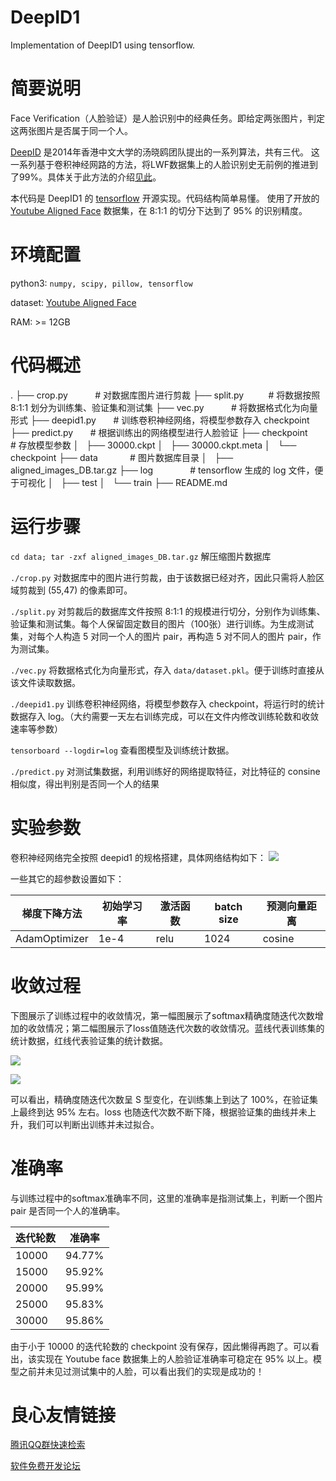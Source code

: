 DeepID1
===
Implementation of DeepID1 using tensorflow.

# 简要说明
Face Verification（人脸验证）是人脸识别中的经典任务。即给定两张图片，判定这两张图片是否属于同一个人。

[DeepID](http://mmlab.ie.cuhk.edu.hk/pdf/YiSun_CVPR14.pdf) 是2014年香港中文大学的汤晓鸥团队提出的一系列算法，共有三代。
这一系列基于卷积神经网路的方法，将LWF数据集上的人脸识别史无前例的推进到了99%。具体关于此方法的介绍[见此](http://blog.csdn.net/stdcoutzyx/article/details/42091205)。

本代码是 DeepID1 的 [tensorflow](https://www.tensorflow.org/) 开源实现。代码结构简单易懂。
使用了开放的 [Youtube Aligned Face](http://www.cs.tau.ac.il/~wolf/ytfaces/) 数据集，在 8:1:1 的切分下达到了 95% 的识别精度。

# 环境配置
python3: `numpy, scipy, pillow, tensorflow`

dataset: [Youtube Aligned Face](http://www.cs.tau.ac.il/~wolf/ytfaces/)

RAM: >= 12GB

# 代码概述
 
.
├── crop.py           # 对数据库图片进行剪裁
├── split.py          # 将数据按照 8:1:1 划分为训练集、验证集和测试集
├── vec.py            # 将数据格式化为向量形式
├── deepid1.py        # 训练卷积神经网络，将模型参数存入 checkpoint
├── predict.py        # 根据训练出的网络模型进行人脸验证
├── checkpoint        # 存放模型参数
│   ├── 30000.ckpt
│   ├── 30000.ckpt.meta
│   └── checkpoint
├── data              # 图片数据库目录
│   ├── aligned_images_DB.tar.gz
├── log               # tensorflow 生成的 log 文件，便于可视化
│   ├── test
│   └── train
├── README.md
 

# 运行步骤
`cd data; tar -zxf aligned_images_DB.tar.gz` 解压缩图片数据库

`./crop.py` 对数据库中的图片进行剪裁，由于该数据已经对齐，因此只需将人脸区域剪裁到 (55,47) 的像素即可。

`./split.py` 对剪裁后的数据库文件按照 8:1:1 的规模进行切分，分别作为训练集、验证集和测试集。每个人保留固定数目的图片（100张）进行训练。为生成测试集，对每个人构造 5 对同一个人的图片 pair，再构造 5 对不同人的图片 pair，作为测试集。

`./vec.py` 将数据格式化为向量形式，存入 `data/dataset.pkl`。便于训练时直接从该文件读取数据。

`./deepid1.py` 训练卷积神经网络，将模型参数存入 checkpoint，将运行时的统计数据存入 log。（大约需要一天左右训练完成，可以在文件内修改训练轮数和收敛速率等参数）

`tensorboard --logdir=log` 查看图模型及训练统计数据。

`./predict.py` 对测试集数据，利用训练好的网络提取特征，对比特征的 consine 相似度，得出判别是否同一个人的结果

# 实验参数
卷积神经网络完全按照 deepid1 的规格搭建，具体网络结构如下：
![](https://github.com/jinze1994/DeepID1/blob/master/data/graph.png)

一些其它的超参数设置如下：

|梯度下降方法|初始学习率|激活函数|batch size|预测向量距离|
|----------|--------|-------|----------|----------|
|AdamOptimizer| 1e-4|   relu|      1024|    cosine|

# 收敛过程
下图展示了训练过程中的收敛情况，第一幅图展示了softmax精确度随迭代次数增加的收敛情况；第二幅图展示了loss值随迭代次数的收敛情况。蓝线代表训练集的统计数据，红线代表验证集的统计数据。

![](https://github.com/jinze1994/DeepID1/blob/master/data/accu.png)

![](https://github.com/jinze1994/DeepID1/blob/master/data/loss.png)

可以看出，精确度随迭代次数呈 S 型变化，在训练集上到达了 100%，在验证集上最终到达 95% 左右。loss 也随迭代次数不断下降，根据验证集的曲线并未上升，我们可以判断出训练并未过拟合。

# 准确率
与训练过程中的softmax准确率不同，这里的准确率是指测试集上，判断一个图片 pair 是否同一个人的准确率。

|迭代轮数|准确率|
|-----|------|
|10000|94.77%|
|15000|95.92%|
|20000|95.99%|
|25000|95.83%|
|30000|95.86%|
由于小于 10000 的迭代轮数的 checkpoint 没有保存，因此懒得再跑了。可以看出，该实现在 Youtube face 数据集上的人脸验证准确率可稳定在 95% 以上。模型之前并未见过测试集中的人脸，可以看出我们的实现是成功的！


 # 良心友情链接

[腾讯QQ群快速检索](http://u.720life.cn/s/8cf73f7c)

[软件免费开发论坛](http://u.720life.cn/s/bbb01dc0)